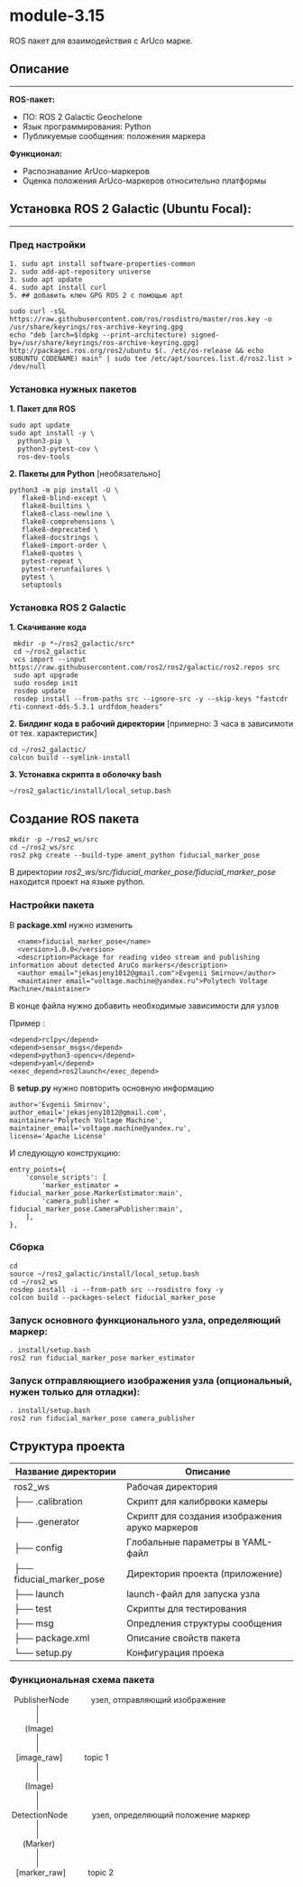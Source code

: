 # module-3.15   
ROS пакет для взаимодействия с ArUco марке.

## Описание

---
**ROS-пакет:**
* ПО: ROS 2 Galactic Geochelone  
* Язык программирования: Python  
* Публикуемые сообщения: положения маркера  

**Функционал:** 
* Распознавание ArUco-маркеров
* Оценка положения ArUco-маркеров относительно платформы

## Установка ROS 2 Galactic (Ubuntu Focal):  

----
### Пред настройки  
    1. sudo apt install software-properties-common  
    2. sudo add-apt-repository universe  
    3. sudo apt update  
    4. sudo apt install curl  
    5. ## добавить ключ GPG ROS 2 с помощью apt

    sudo curl -sSL https://raw.githubusercontent.com/ros/rosdistro/master/ros.key -o /usr/share/keyrings/ros-archive-keyring.gpg  
    echo "deb [arch=$(dpkg --print-architecture) signed-by=/usr/share/keyrings/ros-archive-keyring.gpg] http://packages.ros.org/ros2/ubuntu $(. /etc/os-release && echo $UBUNTU_CODENAME) main" | sudo tee /etc/apt/sources.list.d/ros2.list > /dev/null

### Установка нужных пакетов  
**1. Пакет для ROS**

    sudo apt update  
    sudo apt install -y \  
      python3-pip \  
      python3-pytest-cov \  
      ros-dev-tools  
**2. Пакеты для Python** [необязательно] 
 
    python3 -m pip install -U \
       flake8-blind-except \
       flake8-builtins \
       flake8-class-newline \
       flake8-comprehensions \
       flake8-deprecated \
       flake8-docstrings \
       flake8-import-order \
       flake8-quotes \
       pytest-repeat \
       pytest-rerunfailures \
       pytest \
       setuptools

### Установка ROS 2 Galactic
**1. Скачивание кода**

     mkdir -p *~/ros2_galactic/src*
     cd ~/ros2_galactic
     vcs import --input https://raw.githubusercontent.com/ros2/ros2/galactic/ros2.repos src
     sudo apt upgrade
     sudo rosdep init
     rosdep update
     rosdep install --from-paths src --ignore-src -y --skip-keys "fastcdr rti-connext-dds-5.3.1 urdfdom_headers"
**2. Билдинг кода в рабочий директории** [примерно: 3 часа в зависимоти от тех. характеристик]

    cd ~/ros2_galactic/
    colcon build --symlink-install     

**3. Устонавка скрипта в оболочку bash**  

    ~/ros2_galactic/install/local_setup.bash    

## Создание ROS пакета
    mkdir -p ~/ros2_ws/src  
    cd ~/ros2_ws/src  
    ros2 pkg create --build-type ament_python fiducial_marker_pose  
В директории *ros2_ws/src/fiducial_marker_pose/fiducial_marker_pose* находится проект на языке python. 

### Настройки пакета 

В **package.xml** нужно изменить  

      <name>fiducial_marker_pose</name>
      <version>1.0.0</version>
      <description>Package for reading video stream and publishing information about detected AruCo markers</description>
      <author email="jekasjeny1012@gmail.com">Evgenii Smirnov</author>
      <maintainer email="voltage.machine@yandex.ru">Polytech Voltage Machine</maintainer>
В конце файла нужно добавить необходимые зависимости для узлов 

Пример :

    <depend>rclpy</depend>
    <depend>sensor_msgs</depend>
    <depend>python3-opencv</depend>
    <depend>yaml</depend>
    <exec_depend>ros2launch</exec_depend>

В **setup.py** нужно повторить основную информацию

    author='Evgenii Smirnov',
    author_email='jekasjeny1012@gmail.com',
    maintainer='Polytech Voltage Machine',
    maintainer_email='voltage.machine@yandex.ru',
    license='Apache License'

И следующую конструкцию: 

    entry_points={
        'console_scripts': [
            'marker_estimator = fiducial_marker_pose.MarkerEstimator:main',
            'camera_publisher = fiducial_marker_pose.CameraPublisher:main',
        ],
    },


### Сборка 

    cd 
    source ~/ros2_galactic/install/local_setup.bash
    cd ~/ros2_ws
    rosdep install -i --from-path src --rosdistro foxy -y
    colcon build --packages-select fiducial_marker_pose

### Запуск основного функционального узла, определяющий маркер: 
    . install/setup.bash
    ros2 run fiducial_marker_pose marker_estimator
    
### Запуск отправляющиего изображения узла (опциональный, нужен только для отладки): 
    . install/setup.bash
    ros2 run fiducial_marker_pose camera_publisher


## Cтруктура проекта 

| Название директории      | Описание                                       |
|--------------------------|------------------------------------------------|
| ros2_ws                  | Рабочая директория                             |
| ├── .calibration         | Скрипт для калибрвоки камеры                   |
| ├── .generator           | Скрипт для создания изображения аруко маркеров |
| ├── config               | Глобальные параметры в YAML-файл               |                                       |
| ├── fiducial_marker_pose | Директория проекта (приложение)                |
| ├── launch               | launch-файл для запуска узла                   |
| ├── test                 | Cкрипты для тестирования                       |
| ├── msg                  | Опредления структуры сообщения                 |
| ├── package.xml          | Описание свойств пакета                        |
| └── setup.py             | Конфигурация проека                            |
  
### Функциональная схема пакета

  PublisherNode          узел, отправляющий изображение  
            |  
            |  
       (Image)  
            |  
            |  
   [image_raw]          topic 1   
            |  
            |  
       (Image)  
            |  
            |  
 DetectionNode           узел, определяющий положение маркер  
            |  
            |  
      (Marker)  
            |  
            |  
   [marker_raw]          topic 2   
